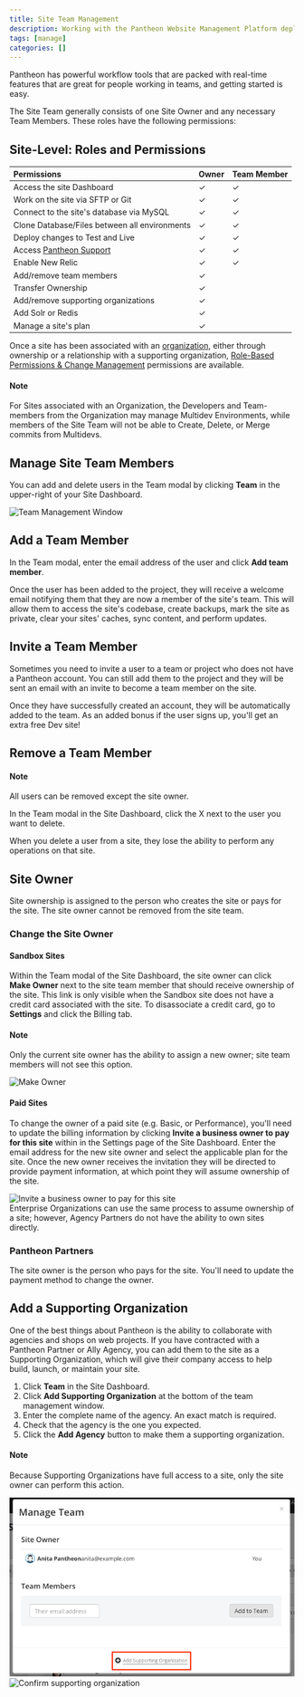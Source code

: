 ```yaml
---
title: Site Team Management
description: Working with the Pantheon Website Management Platform deployment tools in a team driven environment.
tags: [manage]
categories: []
---
```

Pantheon has powerful workflow tools that are packed with real-time features that are great for people working in teams, and getting started is easy.

The Site Team generally consists of one Site Owner and any necessary Team Members. These roles have the following permissions:
## Site-Level: Roles and Permissions

| **Permissions**                                   | **Owner** | **Team Member** |
|:------------------------------------------------- |:--------- |:--------------- |
| Access the site Dashboard                         | ✓         | ✓               |
| Work on the site via SFTP or Git                  | ✓         | ✓               |
| Connect to the site's database via MySQL          | ✓         | ✓               |
| Clone Database/Files between all environments     | ✓         | ✓               |
| Deploy changes to Test and Live                   | ✓         | ✓               |
| Access [Pantheon Support](/docs/support/) | ✓         | ✓               |
| Enable New Relic                                  | ✓         | ✓               |
| Add/remove team members                           | ✓         |                 |
| Transfer Ownership                                | ✓         |                 |
| Add/remove supporting organizations               | ✓         |                 |
| Add Solr or Redis                                 | ✓         |                 |
| Manage a site's plan                              | ✓         |                 |

Once a site has been associated with an [organization](/docs/organizations/), either through ownership or a relationship with a supporting organization, [Role-Based Permissions & Change Management](/docs/change-management) permissions are available.
<div class="alert alert-info" role="alert">
<h4 class="info">Note</h4><p>For Sites associated with an Organization, the Developers and Team-members from the Organization may manage Multidev Environments, while members of the Site Team will not be able to Create, Delete, or Merge commits from Multidevs.</p>
</div>

## Manage Site Team Members
You can add and delete users in the Team modal by clicking **Team** in the upper-right of your Site Dashboard.

![Team Management Window](/source/docs/assets/images/dashboard/team-modal.png)
## Add a Team Member

In the Team modal, enter the email address of the user and click **Add team member**.

Once the user has been added to the project, they will receive a welcome email notifying them that they are now a member of the site's team. This will allow them to access the site's codebase, create backups, mark the site as private, clear your sites' caches, sync content, and perform updates.

## Invite a Team Member

Sometimes you need to invite a user to a team or project who does not have a Pantheon account. You can still add them to the project and they will be sent an email with an invite to become a team member on the site.

Once they have successfully created an account, they will be automatically added to the team. As an added bonus if the user signs up, you'll get an extra free Dev site!

## Remove a Team Member

<div class="alert alert-info" role="alert">
<h4 class="info">Note</h4><p>All users can be removed except the site owner.</p>
</div>

In the Team modal in the Site Dashboard, click the X next to the user you want to delete.

When you delete a user from a site, they lose the ability to perform any operations on that site.

## Site Owner
Site ownership is assigned to the person who creates the site or pays for the site. The site owner cannot be removed from the site team.

### Change the Site Owner

#### Sandbox Sites
Within the Team modal of the Site Dashboard, the site owner can click **Make Owner** next to the site team member that should receive ownership of the site. This link is only visible when the Sandbox site does not have a credit card associated with the site. To disassociate a credit card, go to **Settings** and click the Billing tab.

<div class="alert alert-info" role="alert">
<h4 class="info">Note</h4><p>Only the current site owner has the ability to assign a new owner; site team members will not see this option.</p>
</div>

![Make Owner](/source/docs/assets/images/dashboard/sandbox-make-owner.png)

#### Paid Sites
To change the owner of a paid site (e.g. Basic, or Performance), you'll need to update the billing information by clicking **Invite a business owner to pay for this site** within in the Settings page of the Site Dashboard. Enter the email address for the new site owner and select the applicable plan for the site. Once the new owner receives the invitation they will be directed to provide payment information, at which point they will assume ownership of the site.

![Invite a business owner to pay for this site](/source/docs/assets/images/dashboard/payment-form-invite.png)<br />
Enterprise Organizations can use the same process to assume ownership of a site;  however, Agency Partners do not have the ability to own sites directly.

### Pantheon Partners
The site owner is the person who pays for the site. You'll need to update the payment method to change the owner.

## Add a Supporting Organization

One of the best things about Pantheon is the ability to collaborate with agencies and shops on web projects. If you have contracted with a Pantheon Partner or Ally Agency, you can add them to the site as a Supporting Organization, which will give their company access to help build, launch, or maintain your site.

1. Click **Team** in the Site Dashboard.
2. Click **Add Supporting Organization** at the bottom of the team management window.
3. Enter the complete name of the agency. An exact match is required.
4. Check that the agency is the one you expected.
5. Click the **Add Agency** button to make them a supporting organization.

<div class="alert alert-info" role="alert">
<h4 class="info">Note</h4><p>Because Supporting Organizations have full access to a site, only the site owner can perform this action.</p>
</div>

 ![Add a supporting organization button](/source/docs/assets/images/dashboard/multi_org1.png)
 ![Confirm supporting organization](/source/docs/assets/images/dashboard/multi_org2.png)
